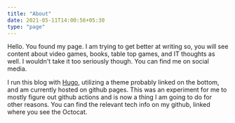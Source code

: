 ```yaml
---
title: "About"
date: 2021-05-11T14:00:56+05:30
type: "page"
---
```


Hello. You found my page. I am trying to get better at writing so, you will see content about video games, books, table top games, and IT thoughts as well. I wouldn't take it too seriously though. You can find me on social media.

I run this blog with [Hugo](https://gohugo.io/), utilizing a theme probably linked on the bottom, and am currently hosted on github pages. This was an experiment for me to mostly figure out github actions and is now a thing I am going to do for other reasons. You can find the relevant tech info on my github, linked where you see the Octocat.
